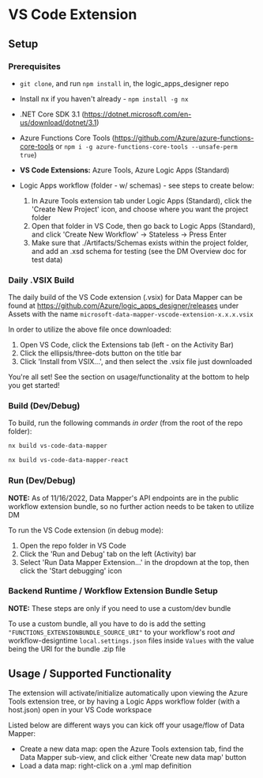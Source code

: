 # VS Code Extension

## Setup

### Prerequisites

- `git clone`, and run `npm install` in, the logic_apps_designer repo
- Install nx if you haven't already - `npm install -g nx`

- .NET Core SDK 3.1 (https://dotnet.microsoft.com/en-us/download/dotnet/3.1)
- Azure Functions Core Tools (https://github.com/Azure/azure-functions-core-tools or `npm i -g azure-functions-core-tools --unsafe-perm true`)
- **VS Code Extensions:** Azure Tools, Azure Logic Apps (Standard)

- Logic Apps workflow (folder - w/ schemas) - see steps to create below:
  1.  In Azure Tools extension tab under Logic Apps (Standard), click the 'Create New Project' icon, and choose where you want the project folder
  2.  Open that folder in VS Code, then go back to Logic Apps (Standard), and click 'Create New Workflow' -> Stateless -> Press Enter
  3.  Make sure that ./Artifacts/Schemas exists within the project folder, and add an .xsd schema for testing (see the DM Overview doc for test data)

### Daily .VSIX Build

The daily build of the VS Code extension (.vsix) for Data Mapper can be found at https://github.com/Azure/logic_apps_designer/releases
under Assets with the name `microsoft-data-mapper-vscode-extension-x.x.x.vsix`

In order to utilize the above file once downloaded:

1. Open VS Code, click the Extensions tab (left - on the Activity Bar)
2. Click the ellipsis/three-dots button on the title bar
3. Click 'Install from VSIX...', and then select the .vsix file just downloaded

You're all set! See the section on usage/functionality at the bottom to help you get started!

### Build (Dev/Debug)

To build, run the following commands _in order_ (from the root of the repo folder):

```bash
nx build vs-code-data-mapper
```

```bash
nx build vs-code-data-mapper-react
```

### Run (Dev/Debug)

**NOTE:** As of 11/16/2022, Data Mapper's API endpoints are in the public workflow extension bundle, so no further action needs to be taken to utilize DM

To run the VS Code extension (in debug mode):

1.  Open the repo folder in VS Code
2.  Click the 'Run and Debug' tab on the left (Activity) bar
3.  Select 'Run Data Mapper Extension...' in the dropdown at the top, then click the 'Start debugging' icon

### Backend Runtime / Workflow Extension Bundle Setup

**NOTE:** These steps are only if you need to use a custom/dev bundle

To use a custom bundle, all you have to do is add the setting `"FUNCTIONS_EXTENSIONBUNDLE_SOURCE_URI"` to your workflow's root _and_ workflow-designtime `local.settings.json` files inside `Values`
with the value being the URI for the bundle .zip file

## Usage / Supported Functionality

The extension will activate/initialize automatically upon viewing the Azure Tools extension tree, or by having a Logic Apps workflow folder (with a host.json) open in your VS Code workspace

Listed below are different ways you can kick off your usage/flow of Data Mapper:

- Create a new data map: open the Azure Tools extension tab, find the Data Mapper sub-view, and click either 'Create new data map' button
- Load a data map: right-click on a .yml map definition
